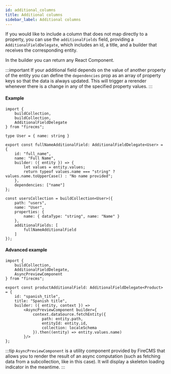 ```yaml
---
id: additional_columns
title: Additional columns
sidebar_label: Additional columns
---
```



If you would like to include a column that does not map directly to a property,
you can use the `additionalFields` field, providing a
`AdditionalFieldDelegate`, which includes an id, a title, and a builder that
receives the corresponding entity.

In the builder you can return any React Component.

:::important
If your additional field depends on the value of another property of the entity
you can define the `dependencies` prop as an array of property keys so that
the data is always updated.
This will trigger a rerender whenever there is a change in any of the specified
property values.
:::

#### Example

```tsx
import {
    buildCollection,
    buildCollection,
    AdditionalFieldDelegate
} from "firecms";

type User = { name: string }

export const fullNameAdditionalField: AdditionalFieldDelegate<User> = {
    id: "full_name",
    name: "Full Name",
    builder: ({ entity }) => {
        let values = entity.values;
        return typeof values.name === "string" ? values.name.toUpperCase() : "No name provided";
    },
    dependencies: ["name"]
};

const usersCollection = buildCollection<User>({
    path: "users",
    name: "User",
    properties: {
        name: { dataType: "string", name: "Name" }
    },
    additionalFields: [
        fullNameAdditionalField
    ]
});
```

#### Advanced example

```tsx
import {
    buildCollection,
    AdditionalFieldDelegate,
    AsyncPreviewComponent
} from "firecms";

export const productAdditionalField: AdditionalFieldDelegate<Product> = {
    id: "spanish_title",
    title: "Spanish title",
    builder: ({ entity, context }) =>
        <AsyncPreviewComponent builder={
            context.dataSource.fetchEntity({
                path: entity.path,
                entityId: entity.id,
                collection: localeSchema
            }).then((entity) => entity.values.name)
        }/>
};
```

:::tip
`AsyncPreviewComponent` is a utility component provided by FireCMS that
allows you to render the result of an async computation (such as fetching data
from a subcollection, like in this case). It will display a skeleton loading
indicator in the meantime.
:::
